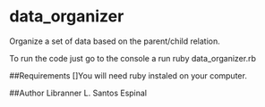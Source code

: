 # data_organizer

Organize a set of data based on the parent/child relation.

To run the code just go to the console a run ruby data_organizer.rb


##Requirements
[]You will need ruby instaled on your computer.

##Author 
Libranner L. Santos Espinal
